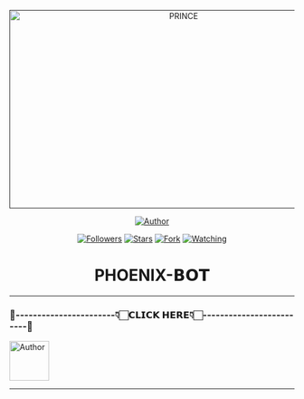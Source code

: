  
 <p align="center">  
  <a href="">
    <img alt="PRINCE" width="600" height="350" src="https://telegra.ph/file/2892fe5933d4c95146524.jpg">
  </a>
</p>



<p align="center">
<a href="https://github.com/PRINCE-GDS/THE-PRINCE-BOT"><img title="Author" src="https://img.shields.io/badge/THE PRINCE BOT-black?style=for-the-badge&logo=github"></a>
<p/>

<p align="center">
<a href="https://github.com/methukabrozz?tab=followers"><img title="Followers" src="https://img.shields.io/github/followers/methukabrozz?label=Followers&style=social"></a>
<a href="https://github.com/methukabrozz/PHOENIX_MD-main"><img title="Stars" src="https://img.shields.io/github/stars/methukabrozz/PHOENIX_MD-main?&style=social"></a>
<a href="https://github.com/methukabrozz/PHOENIX_MD-main/network/members"><img title="Fork" src="https://img.shields.io/github/forks/methukabrozz/PHOENIX_MD-main?style=social"></a>
<a href="https://github.com/methukabrozz/PHOENIX_MD-main/watchers"><img title="Watching" src="https://img.shields.io/github/watchers/PRINCE-GDS/THE-PRINCE-BOT?label=Watching&style=social"></a>
</p>
 
 <h1 align="center">PHOENIX-𝗕𝗢𝗧</h1>

****


### 💌-----------------------👇🏻𝗖𝗟𝗜𝗖𝗞 𝗛𝗘𝗥𝗘👇🏻-------------------------💌



>

<p align="left">
<a href="https://mnmapalagama.wixsite.com/my-site"><img height= "70" title="Author" src="https://img.shields.io/badge/PHONIX 𝗕𝗢𝗧 HEROKU 𝗗𝗘𝗣𝗟𝗢𝗬𝗠𝗘𝗡𝗧𝗦-032B44?style=for-the-badge&logo=vercel"></a>
<p/>


****





